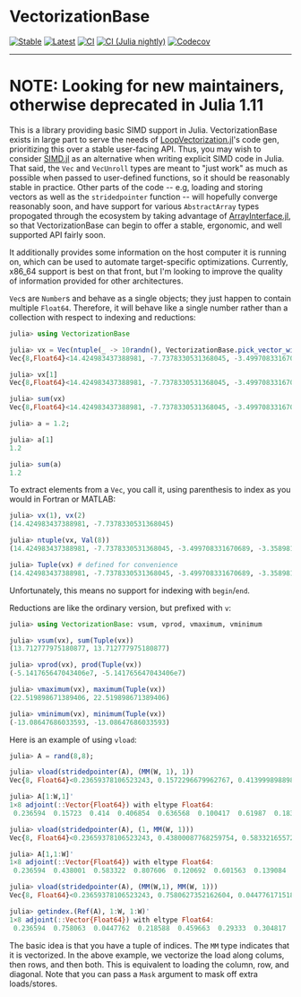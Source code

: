 # VectorizationBase

[![Stable](https://img.shields.io/badge/docs-stable-blue.svg)](https://JuliaSIMD.github.io/VectorizationBase.jl/stable)
[![Latest](https://img.shields.io/badge/docs-latest-blue.svg)](https://JuliaSIMD.github.io/VectorizationBase.jl/dev)
[![CI](https://github.com/JuliaSIMD/VectorizationBase.jl/workflows/CI/badge.svg)](https://github.com/JuliaSIMD/VectorizationBase.jl/actions?query=workflow%3ACI)
[![CI (Julia nightly)](https://github.com/JuliaSIMD/VectorizationBase.jl/workflows/CI%20(Julia%20nightly)/badge.svg)](https://github.com/JuliaSIMD/VectorizationBase.jl/actions?query=workflow%3A%22CI+%28Julia+nightly%29%22)
[![Codecov](https://codecov.io/gh/JuliaSIMD/VectorizationBase.jl/branch/master/graph/badge.svg)](https://codecov.io/gh/JuliaSIMD/VectorizationBase.jl)

---

# NOTE: Looking for new maintainers, otherwise deprecated in Julia 1.11

This is a library providing basic SIMD support in Julia. VectorizationBase exists in large part to serve the needs of [LoopVectorization.jl](https://github.com/JuliaSIMD/LoopVectorization.jl)'s code gen, prioritizing this over a stable user-facing API. Thus, you may wish to consider [SIMD.jl](https://github.com/eschnett/SIMD.jl) as an alternative when writing explicit SIMD code in Julia. That said, the `Vec` and `VecUnroll` types are meant to "just work" as much as possible when passed to user-defined functions, so it should be reasonably stable in practice. Other parts of the code -- e.g, loading and storing vectors as well as the `stridedpointer` function -- will hopefully converge reasonably soon, and have support for various `AbstractArray` types propogated through the ecosystem by taking advantage of [ArrayInterface.jl](https://github.com/SciML/ArrayInterface.jl), so that VectorizationBase can begin to offer a stable, ergonomic, and well supported API fairly soon.

It additionally provides some information on the host computer it is running on, which can be used to automate target-specific optimizations. Currently, x86_64 support is best on that front, but I'm looking to improve the quality of information provided for other architectures.

`Vec`s are `Number`s and behave as a single objects; they just happen to contain multiple `Float64`. Therefore, it will behave like a single number rather than a collection with respect to indexing and reductions:
```julia
julia> using VectorizationBase

julia> vx = Vec(ntuple(_ -> 10randn(), VectorizationBase.pick_vector_width(Float64))...)
Vec{8,Float64}<14.424983437388981, -7.7378330531368045, -3.499708331670689, -3.358981392002452, 22.519898671389406, -13.08647686033593, 13.96943264299162, -9.518537139443254>

julia> vx[1]
Vec{8,Float64}<14.424983437388981, -7.7378330531368045, -3.499708331670689, -3.358981392002452, 22.519898671389406, -13.08647686033593, 13.96943264299162, -9.518537139443254>

julia> sum(vx)
Vec{8,Float64}<14.424983437388981, -7.7378330531368045, -3.499708331670689, -3.358981392002452, 22.519898671389406, -13.08647686033593, 13.96943264299162, -9.518537139443254>

julia> a = 1.2;

julia> a[1]
1.2

julia> sum(a)
1.2
```

To extract elements from a `Vec`, you call it, using parenthesis to index as you would in Fortran or MATLAB:
```julia
julia> vx(1), vx(2)
(14.424983437388981, -7.7378330531368045)

julia> ntuple(vx, Val(8))
(14.424983437388981, -7.7378330531368045, -3.499708331670689, -3.358981392002452, 22.519898671389406, -13.08647686033593, 13.96943264299162, -9.518537139443254)

julia> Tuple(vx) # defined for convenience
(14.424983437388981, -7.7378330531368045, -3.499708331670689, -3.358981392002452, 22.519898671389406, -13.08647686033593, 13.96943264299162, -9.518537139443254)
```
Unfortunately, this means no support for indexing with `begin`/`end`.


Reductions are like the ordinary version, but prefixed with `v`:
```julia
julia> using VectorizationBase: vsum, vprod, vmaximum, vminimum

julia> vsum(vx), sum(Tuple(vx))
(13.712777975180877, 13.712777975180877)

julia> vprod(vx), prod(Tuple(vx))
(-5.141765647043406e7, -5.141765647043406e7)

julia> vmaximum(vx), maximum(Tuple(vx))
(22.519898671389406, 22.519898671389406)

julia> vminimum(vx), minimum(Tuple(vx))
(-13.08647686033593, -13.08647686033593)
```


Here is an example of using `vload`:
```julia
julia> A = rand(8,8);

julia> vload(stridedpointer(A), (MM(W, 1), 1))
Vec{8, Float64}<0.23659378106523243, 0.1572296679962767, 0.4139998988982545, 0.4068544124895789, 0.6365683129363592, 0.10041731176364777, 0.6198701180649783, 0.18351031426464992>

julia> A[1:W,1]'
1×8 adjoint(::Vector{Float64}) with eltype Float64:
 0.236594  0.15723  0.414  0.406854  0.636568  0.100417  0.61987  0.18351

julia> vload(stridedpointer(A), (1, MM(W, 1)))
Vec{8, Float64}<0.23659378106523243, 0.43800087768259754, 0.5833216557209256, 0.8076063696863035, 0.12069215155721758, 0.6015627184700922, 0.1390837892914757, 0.9139206013822945>

julia> A[1,1:W]'
1×8 adjoint(::Vector{Float64}) with eltype Float64:
 0.236594  0.438001  0.583322  0.807606  0.120692  0.601563  0.139084  0.913921

julia> vload(stridedpointer(A), (MM(W,1), MM(W, 1)))
Vec{8, Float64}<0.23659378106523243, 0.7580627352162604, 0.044776171518136954, 0.218587536875811, 0.4596625543892163, 0.2933303822991349, 0.30481677678671315, 0.3595115888246907>

julia> getindex.(Ref(A), 1:W, 1:W)'
1×8 adjoint(::Vector{Float64}) with eltype Float64:
 0.236594  0.758063  0.0447762  0.218588  0.459663  0.29333  0.304817  0.359512
 ```
 The basic idea is that you have a tuple of indices. The `MM` type indicates that it is vectorized. In the above example, we vectorize the load along colums, then rows, and then both. This is equivalent to loading the column, row, and diagonal.
 Note that you can pass a `Mask` argument to mask off extra loads/stores.
